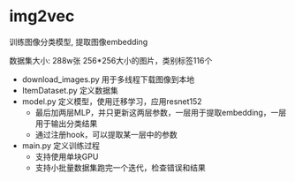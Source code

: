 # img2vec
训练图像分类模型, 提取图像embedding

数据集大小: 288w张 256*256大小的图片，类别标签116个

- download_images.py 用于多线程下载图像到本地
- ItemDataset.py 定义数据集
- model.py 定义模型，使用迁移学习，应用resnet152
    * 最后加两层MLP，并只更新这两层参数，一层用于提取embedding，一层用于输出分类结果
    * 通过注册hook，可以提取某一层中的参数
- main.py 定义训练过程
    * 支持使用单块GPU
    * 支持小批量数据集跑完一个迭代，检查错误和结果

